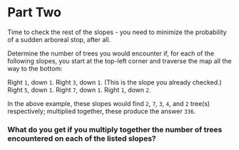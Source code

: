 # Part Two
Time to check the rest of the slopes - you need to minimize the probability of a sudden arboreal stop, after all.

Determine the number of trees you would encounter if, for each of the following slopes, you start at the top-left corner and traverse the map all the way to the bottom:

Right `1`, down `1`.
Right `3`, down `1`. (This is the slope you already checked.)
Right `5`, down `1`.
Right `7`, down `1`.
Right `1`, down `2`.

In the above example, these slopes would find `2`, `7`, `3`, `4`, and `2` tree(s) respectively; multiplied together, these produce the answer `336`.

### What do you get if you multiply together the number of trees encountered on each of the listed slopes?